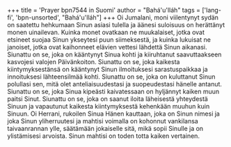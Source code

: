 +++
title = 'Prayer bpn7544 in Suomi'
author = "Bahá'u'lláh"
tags = ['lang-fi', 'bpn-unsorted', "Bahá'u'lláh"]
+++
Oi Jumalani, moni viilentynyt sydän on saatettu hehkumaan Sinun asiasi tulella ja äänesi suloisuus on herättänyt monen uinailevan. Kuinka monet ovatkaan ne  muukalaiset, jotka ovat etsineet suojaa Sinun ykseytesi puun siimeksestä, ja kuinka lukuisat ne janoiset, jotka ovat kaihonneet elävien vettesi lähdettä Sinun aikanasi.
Siunattu on se, joka on kääntynyt Sinua kohti ja kiiruhtanut saavuttaakseen kasvojesi valojen Päivänkoiton. Siunattu on se, joka kaikesta kiintymyksestänsä on kääntynyt Sinun ilmoituksesi sarastuspaikkaa ja innoituksesi lähteensilmää kohti. Siunattu on se, joka on kuluttanut Sinun polullasi sen, mitä olet anteliaisuudestasi ja suopeudestasi hänelle antanut. Siunattu on se, joka Sinua kipeästi kaivatessaan on hyljännyt kaiken muun paitsi Sinut. Siunattu on se, joka on saanut iloita läheisestä yhteydestä Sinuun ja vapautunut kaikesta kiintymyksestä kehenkään muuhun kuin Sinuun.
Oi Herrani, rukoilen Sinua Hänen kauttaan, joka on Sinun nimesi ja joka Sinun yliherruutesi ja mahtisi voimalla  on kohonnut vankilansa taivaanrannan ylle, säätämään jokaiselle sitä, mikä sopii Sinulle ja on ylistämisesi arvoista. 
Sinun mahtisi on toden totta kaiken vertainen.
